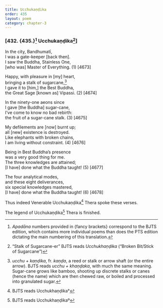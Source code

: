 ```yaml
---
title: Ucchukaṇḍika
order: 435
layout: poem
category: chapter-3
---
```


### \[432. {435.}[^1] Ucchukaṇḍika[^2]\]

In the city, Bandhumatī,  
I was a gate-keeper \[back then\].  
I saw the Buddha, Stainless One,  
\[who was\] Master of Everything. (1) \[4673\]

Happy, with pleasure in \[my\] heart,  
bringing a stalk of sugarcane,[^3]  
I gave it to \[him,\] the Best Buddha,  
the Great Sage \[known as\] Vipassi. (2) \[4674\]

In the ninety-one aeons since  
I gave \[the Buddha\] sugar-cane,  
I’ve come to know no bad rebirth:  
the fruit of a sugar-cane stalk. (3) \[4675\]

My defilements are \[now\] burnt up;  
all \[new\] existence is destroyed.  
Like elephants with broken chains,  
I am living without constraint. (4) \[4676\]

Being in Best Buddha’s presence  
was a very good thing for me.  
The three knowledges are attained;  
\[I have\] done what the Buddha taught! (5) \[4677\]

The four analytical modes,  
and these eight deliverances,  
six special knowledges mastered,  
\[I have\] done what the Buddha taught! (6) \[4678\]

Thus indeed Venerable Ucchukaṇḍika[^4] Thera spoke these verses.

The legend of Ucchukaṇḍika[^5] Thera is finished.

[^1]: *Apadāna* numbers provided in {fancy brackets} correspond to the BJTS edition, which contains more individual poems than does the PTS edition dictating the main numbering of this translation.

[^2]: “Stalk of Sugarcane-er” BJTS reads *Ucchukhaṇḍika* (“Broken Bit/Stick of Sugarcane”)

[^3]: *ucchu + kaṇḍika*, fr. *kaṇḍa*, a reed or stalk or arrow shaft (or the entire arrow). BJTS reads *ucchu + khaṇḍaka*, with much the same meaning. Sugar-cane grows like bamboo, shooting up discrete stalks or canes (hence the name) which are then chewed raw, or boiled and processed into granulated sugar.

[^4]: BJTS reads Ucchukhaṇḍika°

[^5]: BJTS reads Ucchukhaṇḍikaº
